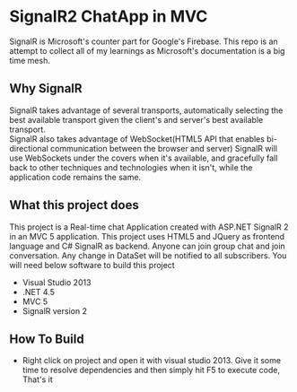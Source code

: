 # SignalR2 ChatApp in MVC

   SignalR is Microsoft's counter part for Google's Firebase. This repo is an attempt to collect all of my learnings as Microsoft's documentation is a big time mesh. 
   
   ## Why SignalR ##
   
   SignalR takes advantage of several transports, automatically selecting the best available transport given the client's and server's best available transport.  
   SignalR also takes advantage of WebSocket(HTML5 API that enables bi-directional communication between the browser and server) SignalR will use WebSockets under the covers when it's available, and gracefully fall back to other techniques and technologies when it isn't, while the application code remains the same.
  
   
   ## What this project does ##

  This project is a Real-time chat Application created with ASP.NET SignalR 2 in an MVC 5 application. This project uses HTML5 and JQuery as frontend language and C# SignalR as backend. Anyone can join group chat and join conversation. Any change in DataSet will be notified to all subscribers. You will need below software to build this project
  -  Visual Studio 2013
  - .NET 4.5
  -  MVC 5
  -  SignalR version 2

## How To Build  ##

- Right click on project and open it with visual studio 2013. Give it some time to resolve dependencies and then simply hit F5 to execute code, That's it
